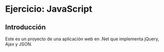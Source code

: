 # Ejercicio: JavaScript  

## Introducción
Este es un proyecto de una aplicación web en .Net que implementa jQuery, Ajax y JSON. 
